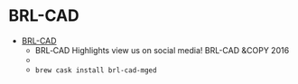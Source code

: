 # BRL-CAD
- [BRL-CAD](https://brlcad.org/)
  -  BRL‑CAD Highlights view us on social media! BRL-CAD &COPY 2016
  - 
  - `brew cask install brl-cad-mged`
